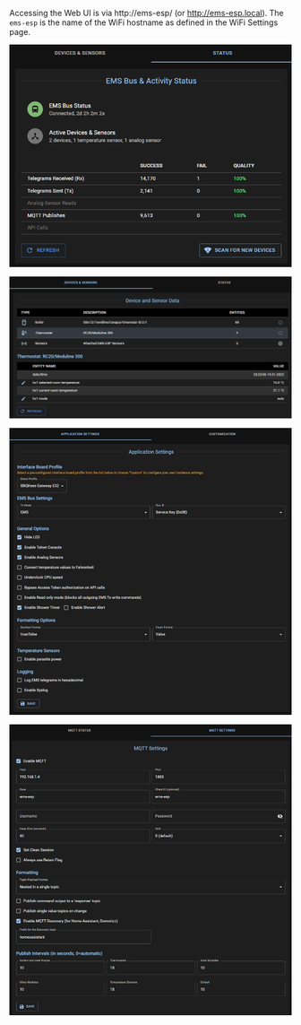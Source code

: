 Accessing the Web UI is via http://ems-esp/ (or http://ems-esp.local). The `ems-esp` is the name of the WiFi hostname as defined in the WiFi Settings page.

![Web](_media/screenshot/web_status.png)

![Web](_media/screenshot/web_devices.png)

![Web](_media/screenshot/web_settings.png)

![Web](_media/screenshot/web_mqtt.png)
